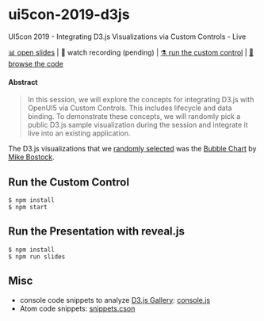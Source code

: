 # ui5con-2019-d3js

UI5con 2019 - Integrating D3.js Visualizations via Custom Controls - Live

[📊 open slides](https://www.slideshare.net/MaximilianLenkeit/ui5con-2019-integrating-d3js-visualizations-via-custom-controls-live) | 🎥 watch recording (pending) | [⚗️ run the custom control](#run-the-custom-control) | [🔎 browse the code](./webapp/controls/SomeD3Viz.js)

#### Abstract

> In this session, we will explore the concepts for integrating D3.js with OpenUI5 via Custom Controls. This includes lifecycle and data binding. To demonstrate these concepts, we will randomly pick a public D3.js sample visualization during the session and integrate it live into an existing application.

The D3.js visualizations that we [randomly selected](./console.js) was the [Bubble Chart](https://observablehq.com/@d3/bubble-chart) by [Mike Bostock](https://bost.ocks.org/mike/).

## Run the Custom Control

```
$ npm install
$ npm start
```

## Run the Presentation with reveal.js

```
$ npm install
$ npm run slides
```

## Misc

- console code snippets to analyze [D3.js Gallery](https://github.com/d3/d3/wiki/Gallery): [console.js](./console.js)
- Atom code snippets: [snippets.cson](./snippets.cson)